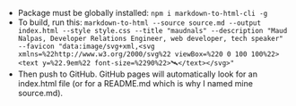 - Package must be globally installed: `npm i markdown-to-html-cli -g`
- To build, run this: `markdown-to-html --source source.md --output index.html --style style.css --title "maudnals" --description "Maud Nalpas, Developer Relations Engineer, web developer, tech speaker" --favicon "data:image/svg+xml,<svg xmlns=%22http://www.w3.org/2000/svg%22 viewBox=%220 0 100 100%22><text y=%22.9em%22 font-size=%2290%22>🛰️</text></svg>"`
- Then push to GitHub. GitHub pages will automatically look for an index.html file (or for a README.md which is why I named mine source.md).